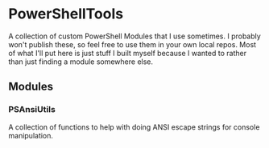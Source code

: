 # PowerShellTools

A collection of custom PowerShell Modules that I use sometimes. I probably won't publish these, so feel free to use
them in your own local repos. Most of what I'll put here is just stuff I built myself because I wanted to rather than
just finding a module somewhere else.

## Modules

### PSAnsiUtils

A collection of functions to help with doing ANSI escape strings for console manipulation.
